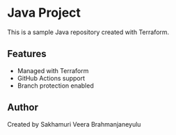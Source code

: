   # Java Project

  This is a sample Java repository created with Terraform.

  ## Features

  - Managed with Terraform
  - GitHub Actions support
  - Branch protection enabled

  ## Author

  Created by Sakhamuri Veera Brahmanjaneyulu
